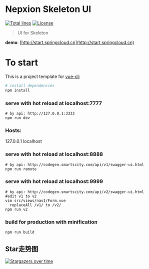 # Nepxion Skeleton UI
[![Total lines](https://tokei.rs/b1/github/Nepxion/SkeletonUI?category=lines)](https://github.com/Nepxion/SkeletonUI)
[![License](https://img.shields.io/badge/License-Apache%202.0-blue.svg?label=license)](https://github.com/Nepxion/SkeletonUI/blob/master/LICENSE)

> UI for Skeleton

**demo**: [http://start.springcloud.cn](http://start.springcloud.cn)

# To start

This is a project template for [vue-cli](https://github.com/vuejs/vue-cli) 

``` bash
# install dependencies
npm install
```

### serve with hot reload at localhost:7777
```shell
# by api: http://127.0.0.1:3333
npm run dev
```
### Hosts:
127.0.0.1 localhost

### serve with hot reload at localhost:8888   
```shell
# by api: http://codegen.smartscity.com/api/v1/swagger-ui.html
npm run remote
```

### serve with hot reload at localhost:9999   
```shell 
# by api: http://codegen.smartscity.com/api/v2/swagger-ui.html
#edit v1 to v2
vim src/views/nav1/Form.vue
  replaceAll /v1/ to /v2/
npm run v2
```

### build for production with minification
```shell
npm run build

```

## Star走势图

[![Stargazers over time](https://starchart.cc/Nepxion/SkeletonUI.svg)](https://starchart.cc/Nepxion/SkeletonUI)
